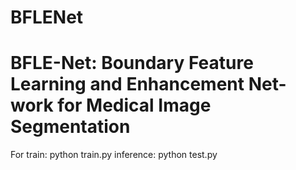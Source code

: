 # BFLENet
# BFLE-Net: Boundary Feature Learning and Enhancement Net-work for Medical Image Segmentation
For train: python train.py
inference: python test.py 

